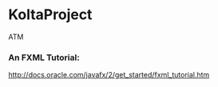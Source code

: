 # KoltaProject
ATM


### An FXML Tutorial:
http://docs.oracle.com/javafx/2/get_started/fxml_tutorial.htm
